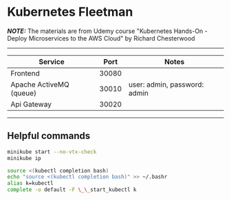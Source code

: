 # Kubernetes Fleetman

**_NOTE:_** The materials are from Udemy course "Kubernetes Hands-On - Deploy Microservices to the AWS Cloud" by Richard Chesterwood

---

| Service                 | Port  | Notes                        |
| ----------------------- | ----- | ---------------------------- |
| Frontend                | 30080 |                              |
| Apache ActiveMQ (queue) | 30010 | user: admin, password: admin |
| Api Gateway             | 30020 |                              |

---

## Helpful commands

```bash
minikube start --no-vtx-check
minikube ip
```

```bash
source <(kubectl completion bash)
echo "source <(kubectl completion bash)" >> ~/.bashr
alias k=kubectl
complete -o default -F \_\_start_kubectl k
```
